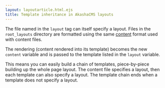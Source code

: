 ```yaml
---
layout: layoutarticle.html.ejs
title: Template inheritance in AkashaCMS layouts
---
```


The file named in the `layout` tag can itself specify a layout.  Files in the `root_layouts` directory are formatted using the same [content](content.html) format used with content files.

The rendering (content rendered into its template) becomes the new `content` variable and is passed to the template listed in the `layout` variable.

This means you can easily build a chain of templates, piece-by-piece building up the whole page layout.  The content file specifies a layout, then each template can also specify a layout.  The template chain ends when a template does not specify a layout.

